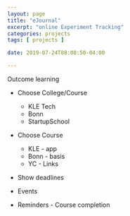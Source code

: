 ```yaml
---
layout: page
title: "eJournal"
excerpt: "online Experiment Tracking"
categories: projects
tags: [ projects ]

date: 2019-07-24T08:08:50-04:00

---
```



Outcome learning

* Choose College/Course
  * KLE Tech
  * Bonn
  * StartupSchool

* Choose Course
  * KLE - app
  * Bonn - basis
  * YC - Links

* Show deadlines

* Events

* Reminders - Course completion  
